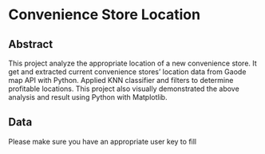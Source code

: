 # Convenience Store Location

## Abstract
This project analyze the appropriate location of a new convenience store.
It get and extracted current convenience stores’ location data from Gaode map API with Python. Applied KNN classifier and filters to determine profitable locations. This project also visually demonstrated the above analysis and result using Python with Matplotlib.

## Data
Please make sure you have an appropriate user key to fill 
